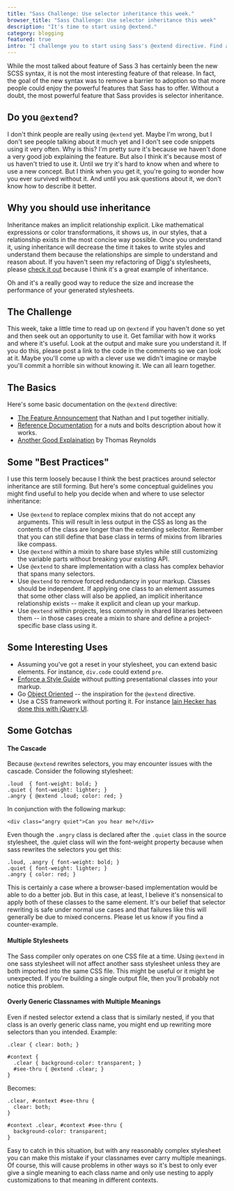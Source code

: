 ```yaml
---
title: "Sass Challenge: Use selector inheritance this week."
browser_title: "Sass Challenge: Use selector inheritance this week"
description: "It's time to start using @extend."
category: blogging
featured: true
intro: "I challenge you to start using Sass's @extend directive. Find at least one place in your stylesheets where selector inheritance is appropriate and put it to use."
---
```

While the most talked about feature of Sass 3 has certainly been the new SCSS syntax, it is not the most interesting feature of that release. In fact, the goal of the new syntax was to remove a barrier to adoption so that more people could enjoy the powerful features that Sass has to offer. Without a doubt, the most powerful feature that Sass provides is selector inheritance.

## Do you `@extend`?

I don't think people are really using `@extend` yet. Maybe I'm wrong, but I don't see people talking about it much yet and I don't see code snippets using it very often. Why is this? I'm pretty sure it's because we haven't done a very good job explaining the feature. But also I think it's because most of us haven't tried to use it. Until we try it's hard to know when and where to use a new concept. But I think when you get it, you're going to wonder how you ever survived without it. And until you ask questions about it, we don't know how to describe it better.

## Why you should use inheritance

Inheritance makes an implicit relationship explicit. Like mathematical expressions or color transformations, it shows us, in our styles, that a relationship exists in the most concise way possible. Once you understand it, using inheritance will decrease the time it takes to write styles and understand them because the relationships are simple to understand and reason about. If you haven't seen my refactoring of Digg's stylesheets, please [check it out](/blog/2010/05/25/refactor-my-stylesheets-digg-edition/) because I think it's a great example of inheritance.

Oh and it's a really good way to reduce the size and increase the performance of your generated stylesheets.

## The Challenge

This week, take a little time to read up on `@extend` if you haven't done so yet and then seek out an opportunity to use it. Get familiar with how it works and where it's useful. Look at the output and make sure you understand it. If you do this, please post a link to the code in the comments so we can look at it. Maybe you'll come up with a clever use we didn't imagine or maybe you'll commit a horrible sin without knowing it. We can all learn together.

## The Basics

Here's some basic documentation on the `@extend` directive:

* [The Feature Announcement](http://nex-3.com/posts/99-selector-inheritance-the-easy-way-introducing-extend) that Nathan and I put together initially.
* [Reference Documentation](http://sass-lang.com/docs/yardoc/file.SASS_REFERENCE.html#extend) for a nuts and bolts description about how it works.
* [Another Good Explaination](http://awardwinningfjords.com/2010/07/27/sass-extend-introduction.html) by Thomas Reynolds

## Some "Best Practices"

I use this term loosely because I think the best practices around selector inheritance are still forming. But here's some conceptual guidelines you might find useful to help you decide when and where to use selector inheritance:

* Use `@extend` to replace complex mixins that do not accept any arguments. This will result in less output in the CSS as long as the contents of the class are longer than the extending selector. Remember that you can still define that base class in terms of mixins from libraries like compass.
* Use `@extend` within a mixin to share base styles while still customizing the variable parts without breaking your existing API.
* Use `@extend` to share implementation with a class has complex behavior that spans many selectors.
* Use `@extend` to remove forced redundancy in your markup. Classes should be independent. If applying one class to an element assumes that some other class will also be applied, an implicit inheritance relationship exists -- make it explicit and clean up your markup.
* Use `@extend` within projects, less commonly in shared libraries between them -- in those cases create a mixin to share and define a project-specific base class using it.

## Some Interesting Uses

* Assuming you've got a reset in your stylesheet, you can extend basic elements. For instance, `div.code` could extend `pre`.
* [Enforce a Style Guide](http://awardwinningfjords.com/2010/07/30/style-guides-using-sass-extend.html) without putting presentational classes into your markup.
* Go [Object Oriented](http://wiki.github.com/stubbornella/oocss/) -- the inspiration for the `@extend` directive.
* Use a CSS framework without porting it. For instance [Iain Hecker has done this with jQuery UI](http://iain.nl/2010/07/using-sass-with-jquery-ui/).

## Some Gotchas

#### The Cascade

Because `@extend` rewrites selectors, you may encounter issues with the cascade. Consider the following stylesheet:

    .loud  { font-weight: bold; }
    .quiet { font-weight: lighter; }
    .angry { @extend .loud; color: red; }

In conjunction with the following markup:

    <div class="angry quiet">Can you hear me?</div>

Even though the `.angry` class is declared after the `.quiet` class in the source stylesheet, the .quiet class will win the font-weight property because when sass rewrites the selectors you get this:

    .loud, .angry { font-weight: bold; }
    .quiet { font-weight: lighter; }
    .angry { color: red; }

This is certainly a case where a browser-based implementation would be able to do a better job. But in this case, at least, I believe it's nonsensical to apply both of these classes to the same element. It's our belief that selector rewriting is safe under normal use cases and that failures like this will generally be due to mixed concerns. Please let us know if you find a counter-example.

#### Multiple Stylesheets

The Sass compiler only operates on one CSS file at a time. Using `@extend` in one sass stylesheet will not affect another sass stylesheet unless they are both imported into the same CSS file. This might be useful or it might be unexpected. If you're building a single output file, then you'll probably not notice this problem.

#### Overly Generic Classnames with Multiple Meanings

Even if nested selector extend a class that is similarly nested, if you that class is an overly generic class name, you might end up rewriting more selectors than you intended. Example:

    .clear { clear: both; }
    
    #context {
      .clear { background-color: transparent; }
      #see-thru { @extend .clear; }
    }

Becomes:

    .clear, #context #see-thru {
      clear: both;
    }
    
    #context .clear, #context #see-thru {
      background-color: transparent;
    }

Easy to catch in this situation, but with any reasonably complex stylesheet you can make this mistake if your classnames ever carry multiple meanings. Of course, this will cause problems in other ways so it's best to only ever give a single meaning to each class name and only use nesting to apply customizations to that meaning in different contexts.